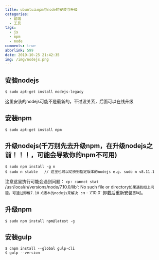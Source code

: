 ```yaml
---
title: ubuntu上npm与node的安装与升级
categories:
  - 前端
  - 工具
tags:
  - js
  - npm
  - node
comments: true
abbrlink: 599
date: 2019-10-25 21:42:35
img: /img/nodejs.png
---
```

## 安装nodejs
```
$ sudo apt-get install nodejs-legacy
```
这里安装的nodejs可能不是最新的，不过没关系，后面可以在线升级

## 安装npm
```
$ sudo apt-get install npm
```

## 升级nodejs(千万别先去升级npm，在升级nodejs之前！！！，可能会导致你的npm不可用)
```
$ sudo npm install -g n
$ sudo n stable   // 这里也可以切换到指定版本的nodejs e.g. sudo n v8.11.1
```
注意这里执行可能会遇到问题：
`cp: cannot stat `/usr/local/n/versions/node/7.10.0/lib': No such file or directory`
如果遇到如上问题，可通过卸载7.10.0版本的nodejs来解决 : `n - 7.10.0` 卸载后重新安装即可。

## 升级npm
```
$ sudo npm install npm@latest -g
```

## 安装gulp
```
$ cnpm install --global gulp-cli
$ gulp --version
```
